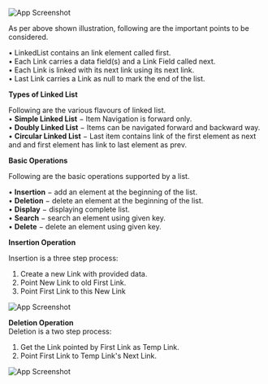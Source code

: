 


![App Screenshot](https://user-images.githubusercontent.com/1555022/34961473-1c9daf82-f9f4-11e7-90f2-45715b015edf.jpg)


As per above shown illustration, following are the important points to be considered.

• LinkedList contains an link element called first.  
• Each Link carries a data field(s) and a Link Field called next.  
• Each Link is linked with its next link using its next link.  
• Last Link carries a Link as null to mark the end of the list.

__Types of Linked List__

Following are the various flavours of linked list.   
• __Simple Linked List__ − Item Navigation is forward only.  
• __Doubly Linked List__ − Items can be navigated forward and backward way.  
• __Circular Linked List__ − Last item contains link of the first element as next and and first element has link to last element as prev.

____Basic Operations____  

Following are the basic operations supported by a list.

• __Insertion__ − add an element at the beginning of the list.  
• __Deletion__ − delete an element at the beginning of the list.  
• __Display__ − displaying complete list.  
• __Search__ − search an element using given key.  
• __Delete__ − delete an element using given key.

__Insertion Operation__

Insertion is a three step process:
1. Create a new Link with provided data.
2. Point New Link to old First Link.
3. Point First Link to this New Link

![App Screenshot](https://www.tutorialspoint.com/data_structures_algorithms/images/dsa_linkedlist_insertfirst.jpg)

__Deletion Operation__  
Deletion is a two step process:
1. Get the Link pointed by First Link as Temp Link.
2. Point First Link to Temp Link's Next Link.

![App Screenshot](https://www.tutorialspoint.com/dsa_using_java/images/dsa_linkedlist_deletefirst.jpg)


